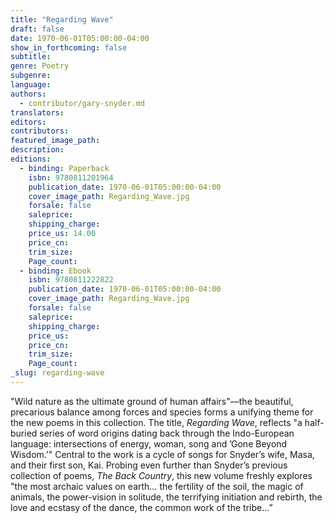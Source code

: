 ```yaml
---
title: "Regarding Wave"
draft: false
date: 1970-06-01T05:00:00-04:00
show_in_forthcoming: false
subtitle:
genre: Poetry
subgenre:
language:
authors:
  - contributor/gary-snyder.md
translators:
editors:
contributors:
featured_image_path:
description:
editions:
  - binding: Paperback
    isbn: 9780811201964
    publication_date: 1970-06-01T05:00:00-04:00
    cover_image_path: Regarding_Wave.jpg
    forsale: false
    saleprice:
    shipping_charge:
    price_us: 14.00
    price_cn:
    trim_size:
    Page_count:
  - binding: Ebook
    isbn: 9780811222822
    publication_date: 1970-06-01T05:00:00-04:00
    cover_image_path: Regarding_Wave.jpg
    forsale: false
    saleprice:
    shipping_charge:
    price_us:
    price_cn:
    trim_size:
    Page_count:
_slug: regarding-wave
---
```


"Wild nature as the ultimate ground of human affairs"––the beautiful, precarious balance among forces and species forms a unifying theme for the new poems in this collection. The title, _Regarding Wave_, reflects "a half-buried series of word origins dating back through the Indo-European language: intersections of energy, woman, song and ’Gone Beyond Wisdom.’" Central to the work is a cycle of songs for Snyder’s wife, Masa, and their first son, Kai. Probing even further than Snyder’s previous collection of poems, _The Back Country_, this new volume freshly explores "the most archaic values on earth… the fertility of the soil, the magic of animals, the power-vision in solitude, the terrifying initiation and rebirth, the love and ecstasy of the dance, the common work of the tribe…”


